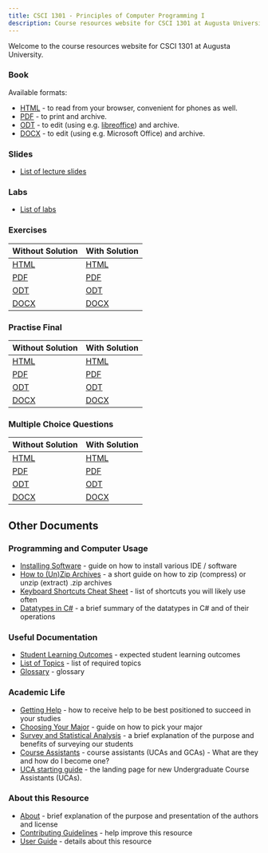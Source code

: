 ```yaml
---
title: CSCI 1301 - Principles of Computer Programming I
description: Course resources website for CSCI 1301 at Augusta University.
---
```


<!--
Basic index page for pages website, this page makes some assumptions about paths
based on what is defined in the makefile, just be aware of that while editing
-->

Welcome to the course resources website for CSCI 1301 at Augusta University.

### Book

Available formats:

 - [HTML](book.html) - to read from your browser, convenient for phones as well.
 - [PDF](book.pdf) - to print and archive.
 - [ODT](book.odt) - to edit (using e.g. [libreoffice](https://www.libreoffice.org/)) and archive.
 - [DOCX](book.docx) - to edit (using e.g. Microsoft Office) and archive.
 
### Slides

 - [List of lecture slides](slides.html) 

### Labs

- [List of labs](labs/)

### Exercises

Without Solution | With Solution
--- | --- 
[HTML](exercises.html) | [HTML](exercises_with_solutions.html)
[PDF](exercises.pdf)   | [PDF](exercises_with_solutions.pdf)
[ODT](exercises.odt)   | [ODT](exercises_with_solutions.odt)
[DOCX](exercises.docx) | [DOCX](exercises_with_solutions.docx) 

### Practise Final

Without Solution | With Solution
--- | --- 
[HTML](practice_final.html) | [HTML](practice_final_with_solutions.html)
[PDF](practice_final.pdf)   | [PDF](practice_final_with_solutions.pdf)
[ODT](practice_final.odt)   | [ODT](practice_final_with_solutions.odt)
[DOCX](practice_final.docx) | [DOCX](practice_final_with_solutions.docx)

### Multiple Choice Questions

Without Solution | With Solution
--- | --- 
[HTML](mcq_final.html) | [HTML](mcq_final_with_solutions.html)
[PDF](mcq_final.pdf)   | [PDF](mcq_final_with_solutions.pdf)
[ODT](mcq_final.odt)   | [ODT](mcq_final_with_solutions.odt)
[DOCX](mcq_final.docx) | [DOCX](mcq_final_with_solutions.docx)


## Other Documents

### Programming and Computer Usage

- [Installing Software](software_install.html) - guide on how to install various IDE / software
- [How to (Un)Zip Archives](zip_guide.html) - a short guide on how to zip (compress) or unzip (extract) .zip archives
- [Keyboard Shortcuts Cheat Sheet](shortcuts.html) - list of shortcuts you will likely use often
- [Datatypes in C#](datatypes_in_csharp.html) - a brief summary of the datatypes in C# and of their operations

### Useful Documentation

- [Student Learning Outcomes](learning_outcomes.html) - expected student learning outcomes
- [List of Topics](topics_list.html) - list of required topics
- [Glossary](glossary.html) - glossary


### Academic Life

- [Getting Help](getting_help.html) - how to receive help to be best positioned to succeed in your studies
- [Choosing Your Major](choosing_major.html) - guide on how to pick your major       
- [Survey and Statistical Analysis](survey.html) - a brief explanation of the purpose and benefits of surveying our students
- [Course Assistants](ca.html) - course assistants (UCAs and GCAs) - What are they and how do I become one?
- [UCA starting guide](uca_guide.html) - the landing page for new Undergraduate Course Assistants (UCAs).

### About this Resource

- [About](about.html) - brief explanation of the purpose and presentation of the authors and license
- [Contributing Guidelines](contributing.html) - help improve this resource
- [User Guide](user_guide.html) - details about this resource

